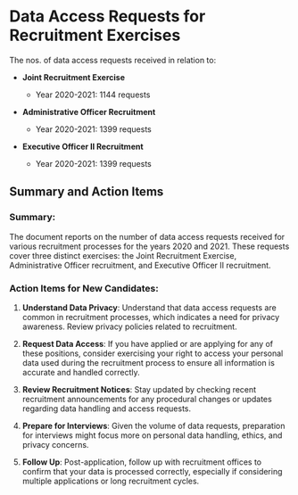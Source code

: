 
# Data Access Requests for Recruitment Exercises

The nos. of data access requests received in relation to:

- **Joint Recruitment Exercise**
  - Year 2020-2021: 1144 requests

- **Administrative Officer Recruitment**
  - Year 2020-2021: 1399 requests

- **Executive Officer II Recruitment**
  - Year 2020-2021: 1399 requests

## Summary and Action Items

### Summary:
The document reports on the number of data access requests received for various recruitment processes for the years 2020 and 2021. These requests cover three distinct exercises: the Joint Recruitment Exercise, Administrative Officer recruitment, and Executive Officer II recruitment.

### Action Items for New Candidates:
1. **Understand Data Privacy**: Understand that data access requests are common in recruitment processes, which indicates a need for privacy awareness. Review privacy policies related to recruitment.

2. **Request Data Access**: If you have applied or are applying for any of these positions, consider exercising your right to access your personal data used during the recruitment process to ensure all information is accurate and handled correctly.

3. **Review Recruitment Notices**: Stay updated by checking recent recruitment announcements for any procedural changes or updates regarding data handling and access requests.

4. **Prepare for Interviews**: Given the volume of data requests, preparation for interviews might focus more on personal data handling, ethics, and privacy concerns.

5. **Follow Up**: Post-application, follow up with recruitment offices to confirm that your data is processed correctly, especially if considering multiple applications or long recruitment cycles.
